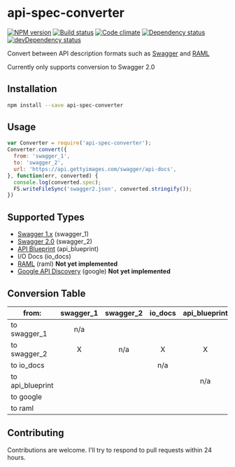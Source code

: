 # api-spec-converter

[![NPM version][npm-image]][npm-link]
[![Build status][travis-image]][travis-link]
[![Code climate][climate-image]][climate-link]
[![Dependency status][deps-image]][deps-link]
[![devDependency status][devdeps-image]][devdeps-link]

Convert between API description formats such as [Swagger](http://swagger.io/) and [RAML](http://raml.org/)

Currently only supports conversion to Swagger 2.0

## Installation

```bash
npm install --save api-spec-converter
```

## Usage

```js
var Converter = require('api-spec-converter');
Converter.convert({
  from: 'swagger_1',
  to: 'swagger_2',
  url: 'https://api.gettyimages.com/swagger/api-docs',
}, function(err, converted) {
  console.log(converted.spec);
  FS.writeFileSync('swagger2.json', converted.stringify());
})

```

## Supported Types

* [Swagger 1.x](https://github.com/swagger-api/swagger-spec/blob/master/versions/1.2.md) (swagger_1)
* [Swagger 2.0](https://github.com/swagger-api/swagger-spec/blob/master/versions/2.0.md) (swagger_2)
* [API Blueprint](https://github.com/apiaryio/api-blueprint/blob/master/API%20Blueprint%20Specification.md) (api_blueprint)
* I/O Docs (io_docs)
* [RAML](http://raml.org/spec.html) (raml) **Not yet implemented**
* [Google API Discovery](https://developers.google.com/discovery/v1/reference/apis) (google) **Not yet implemented**


## Conversion Table

|from:             |swagger_1|swagger_2|io_docs|api_blueprint|google|raml|
-------------------|:-------:|:-------:|:-----:|:-----------:|:----:|:--:|
|to swagger_1      |  n/a    |         |       |             |      |    |
|to swagger_2      |   X     |    n/a  |   X   |      X      |      |    |
|to io_docs        |         |         |  n/a  |             |      |    |
|to api_blueprint  |         |         |       |    n/a      |      |    |
|to google         |         |         |       |             |  n/a |    |
|to raml           |         |         |       |             |      | n/a|

## Contributing
Contributions are welcome. I'll try to respond to pull requests within 24 hours.

[npm-image]: https://img.shields.io/npm/v/api-spec-converter.svg
[npm-link]: https://npmjs.org/package/api-spec-converter
[travis-image]: https://img.shields.io/travis/lucybot/api-spec-converter.svg
[travis-link]: https://travis-ci.org/lucybot/api-spec-converter
[climate-image]: https://img.shields.io/codeclimate/github/lucybot/api-spec-converter.svg
[climate-link]: https://codeclimate.com/github/lucybot/api-spec-converter
[deps-image]: https://img.shields.io/david/lucybot/api-spec-converter.svg
[deps-link]: https://david-dm.org/lucybot/api-spec-converter
[devdeps-image]: https://img.shields.io/david/dev/lucybot/api-spec-converter.svg
[devdeps-link]: https://david-dm.org/lucybot/api-spec-converter#info=devDependencies
